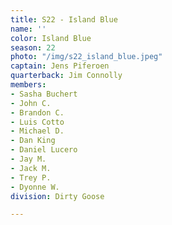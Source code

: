 ```yaml
---
title: S22 - Island Blue
name: ''
color: Island Blue
season: 22
photo: "/img/s22_island_blue.jpeg"
captain: Jens Piferoen
quarterback: Jim Connolly
members:
- Sasha Buchert
- John C.
- Brandon C.
- Luis Cotto
- Michael D.
- Dan King
- Daniel Lucero
- Jay M.
- Jack M.
- Trey P.
- Dyonne W.
division: Dirty Goose

---
```

